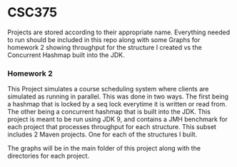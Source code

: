# CSC375

Projects are stored according to their appropriate name. Everything needed to run should be included in this repo along 
with some Graphs for homework 2 showing throughput for the structure I created vs the Concurrent Hashmap built into the JDK.


### Homework 2
This Project simulates a course scheduling system where clients are simulated as running in parallel. This was done in two
ways. The first being a hashmap that is locked by a seq lock everytime it is written or read from. The other being a concurrent
hashmap that is built into the JDK. This project is meant to be run using JDK 9, and contains a JMH benchmark for each project
that processes throughput for each structure. This subset includes 2 Maven projects. One for each of the structures I built. 

The graphs will be in the main folder of this project along with the directories for each project.
